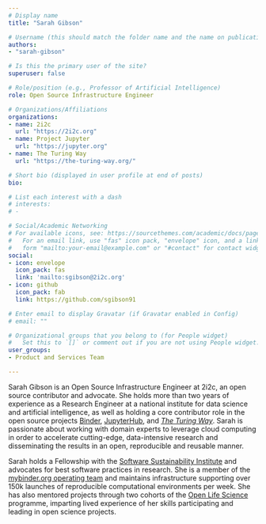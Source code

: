 ```yaml
---
# Display name
title: "Sarah Gibson"

# Username (this should match the folder name and the name on publications)
authors:
- "sarah-gibson"

# Is this the primary user of the site?
superuser: false

# Role/position (e.g., Professor of Artificial Intelligence)
role: Open Source Infrastructure Engineer

# Organizations/Affiliations
organizations:
- name: 2i2c
  url: "https://2i2c.org"
- name: Project Jupyter
  url: "https://jupyter.org"
- name: The Turing Way
  url: "https://the-turing-way.org/"

# Short bio (displayed in user profile at end of posts)
bio:

# List each interest with a dash
# interests:
# -

# Social/Academic Networking
# For available icons, see: https://sourcethemes.com/academic/docs/page-builder/#icons
#   For an email link, use "fas" icon pack, "envelope" icon, and a link in the
#   form "mailto:your-email@example.com" or "#contact" for contact widget.
social:
- icon: envelope
  icon_pack: fas
  link: 'mailto:sgibson@2i2c.org'
- icon: github
  icon_pack: fab
  link: https://github.com/sgibson91

# Enter email to display Gravatar (if Gravatar enabled in Config)
# email: ""

# Organizational groups that you belong to (for People widget)
#   Set this to `[]` or comment out if you are not using People widget.
user_groups:
- Product and Services Team

---
```


Sarah Gibson is an Open Source Infrastructure Engineer at 2i2c, an open source contributor and advocate.
She holds more than two years of experience as a Research Engineer at a national institute for data science and artificial intelligence, as well as holding a core contributor role in the open source projects [Binder](https://jupyter.org/binder), [JupyterHub](https://jupyter.org/hub), and [_The Turing Way_](https://the-turing-way.org).
Sarah is passionate about working with domain experts to leverage cloud computing in order to accelerate cutting-edge, data-intensive research and disseminating the results in an open, reproducible and reusable manner.

Sarah holds a Fellowship with the [Software Sustainability Institute](https://software.ac.uk) and advocates for best software practices in research.
She is a member of the [mybinder.org operating team](https://jupyterhub-team-compass.readthedocs.io/en/latest/team/index.html) and maintains infrastructure supporting over 150k launches of reproducible computational environments per week.
She has also mentored projects through two cohorts of the [Open Life Science](https://openlifesci.org) programme, imparting lived experience of her skills participating and leading in open science projects.
